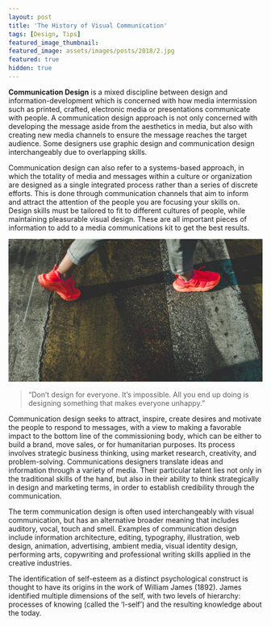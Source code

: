 ```yaml
---
layout: post
title: 'The History of Visual Communication'
tags: [Design, Tips]
featured_image_thumbnail:
featured_image: assets/images/posts/2018/2.jpg
featured: true
hidden: true
---
```


**Communication Design** is a mixed discipline between design and information-development which is concerned with how media intermission such as printed, crafted, electronic media or presentations communicate with people. A communication design approach is not only concerned with developing the message aside from the aesthetics in media, but also with creating new media channels to ensure the message reaches the target audience. Some designers use graphic design and communication design interchangeably due to overlapping skills.

<!--more-->

Communication design can also refer to a systems-based approach, in which the totality of media and messages within a culture or organization are designed as a single integrated process rather than a series of discrete efforts. This is done through communication channels that aim to inform and attract the attention of the people you are focusing your skills on. Design skills must be tailored to fit to different cultures of people, while maintaining pleasurable visual design. These are all important pieces of information to add to a media communications kit to get the best results.

![](assets/images/posts/2018/21.jpg#wide)

>“Don’t design for everyone. It’s impossible. All you end up doing is designing something that makes everyone unhappy.”

Communication design seeks to attract, inspire, create desires and motivate the people to respond to messages, with a view to making a favorable impact to the bottom line of the commissioning body, which can be either to build a brand, move sales, or for humanitarian purposes. Its process involves strategic business thinking, using market research, creativity, and problem-solving. Communications designers translate ideas and information through a variety of media. Their particular talent lies not only in the traditional skills of the hand, but also in their ability to think strategically in design and marketing terms, in order to establish credibility through the communication.

The term communication design is often used interchangeably with visual communication, but has an alternative broader meaning that includes auditory, vocal, touch and smell. Examples of communication design include information architecture, editing, typography, illustration, web design, animation, advertising, ambient media, visual identity design, performing arts, copywriting and professional writing skills applied in the creative industries.

The identification of self-esteem as a distinct psychological construct is thought to have its origins in the work of William James (1892). James identified multiple dimensions of the self, with two levels of hierarchy: processes of knowing (called the ‘I-self’) and the resulting knowledge about the today.

